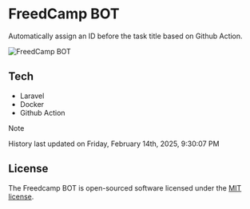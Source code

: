 # FreedCamp BOT

Automatically assign an ID before the task title based on Github Action.

![FreedCamp BOT](https://repository-images.githubusercontent.com/737932867/7d34798b-2680-471c-b089-a78a718d3d6a)

## Tech

- Laravel
- Docker
- Github Action

> [!NOTE]  
> History last updated on Friday, February 14th, 2025, 9:30:07 PM

## License

The Freedcamp BOT is open-sourced software licensed under the [MIT license](https://opensource.org/licenses/MIT).

